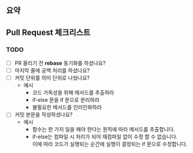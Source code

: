 ## 요약
<!--해당 PR에 대한 설명 혹은 이미지, 링크 등을 넣어주세요. -->

## Pull Request 체크리스트

### TODO
- [ ] PR 올리기 전 **rebase** 동기화를 하셨나요?
- [ ] 마지막 줄에 공백 처리를 하셨나요?
- [ ] 커밋 단위를 의미 단위로 나눴나요?
  - 예시
    - 코드 가독성을 위해 메서드를 추출하라
    - if-else 문을 if 문으로 분리하라
    - 불필요한 메서드를 인라인화하라
- [ ] 커밋 본문을 작성하셨나요?
  - 예시
    - 함수는 한 가지 일을 해야 한다는 원칙에 따라 메서드를 추출합니다.
    - if-else는 컴파일 시 처리가 되어 재컴파일 없이 수정 할 수 없습니다.  
      이에 따라 코드가 실행되는 순간에 실행이 결정되는 if 문으로 수정합니다.

